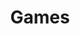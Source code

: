 ---
layout: cat
title: Games
permalink: /games
longtitle: Get addicted by some of my awsome games
type: games
---